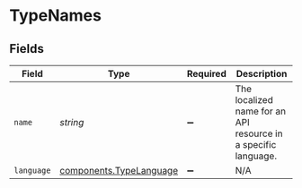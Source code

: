 # TypeNames


## Fields

| Field                                                              | Type                                                               | Required                                                           | Description                                                        |
| ------------------------------------------------------------------ | ------------------------------------------------------------------ | ------------------------------------------------------------------ | ------------------------------------------------------------------ |
| `name`                                                             | *string*                                                           | :heavy_minus_sign:                                                 | The localized name for an API resource in a specific language.     |
| `language`                                                         | [components.TypeLanguage](../../models/components/typelanguage.md) | :heavy_minus_sign:                                                 | N/A                                                                |